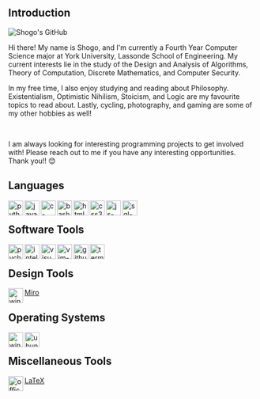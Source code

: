 ## Introduction

![Shogo's GitHub](https://github-readme-stats.vercel.app/api?username=stoyonaga&show_icons=true&theme=tokyonight)

Hi there! My name is Shogo, and I'm currently a Fourth Year Computer Science major at York University, Lassonde School of Engineering.
My current interests lie in the study of the Design and Analysis of Algorithms, Theory of Computation, Discrete Mathematics, and Computer Security.

In my free time, I also enjoy studying and reading about Philosophy. Existentialism, Optimistic Nihilism, Stoicism, and Logic are my favourite topics to read about.
Lastly, cycling, photography, and gaming are some of my other hobbies as well! 

<br>

I am always looking for interesting programming projects to get involved with! Please reach out to me if you have any interesting opportunities. Thank you!! 😊
<br>

## Languages

<img src = "https://cdn-icons-png.flaticon.com/512/5968/5968350.png" align = "left" width = "30px" height = "30px" alt = "python-logo">
<img src = "https://cdn-icons-png.flaticon.com/512/226/226777.png" align = "left" width = "30px" height = "30px" alt = "java-logo">
<img src = "https://cdn-icons.flaticon.com/png/512/3665/premium/3665899.png?token=exp=1658757712~hmac=1a575ead42aaad1f30012838bfef6434" align = "left" width = "30px" height = "30px" alt = "c-logo">
<img src = "https://cdn-icons-png.flaticon.com/512/919/919837.png" align = "left" width = "30px" height = "30px" alt = "bash-logo">
<img src = "https://cdn-icons-png.flaticon.com/512/5968/5968267.png" width = "30px" align = "left" height = "30px" alt = "html5-logo">
<img src = "https://cdn-icons-png.flaticon.com/512/5968/5968242.png" width = "30px" align = "left" height = "30px" alt = "css3-logo">
<img src = "https://cdn-icons-png.flaticon.com/512/5968/5968292.png" width = "30px" align = "left" height = "30px" alt = "js-logo">
<img src = "https://cdn-icons.flaticon.com/png/512/5815/premium/5815809.png?token=exp=1658757996~hmac=0a9782ac1f0223aae68111d2089dbb64" align = "left" width = "30px" height = "30px" alt = "sql-logo">
<br>

## Software Tools 
<img src = "https://upload.wikimedia.org/wikipedia/commons/thumb/1/1d/PyCharm_Icon.svg/1024px-PyCharm_Icon.svg.png" align = "left" width = "30px" height = "30px" alt = "pycharm-logo">
<img src = "https://upload.wikimedia.org/wikipedia/commons/thumb/9/9c/IntelliJ_IDEA_Icon.svg/1024px-IntelliJ_IDEA_Icon.svg.png" align = "left" width = "30px" height = "30px" alt = "intellij-logo">
<img src = "https://upload.wikimedia.org/wikipedia/commons/thumb/9/9a/Visual_Studio_Code_1.35_icon.svg/2048px-Visual_Studio_Code_1.35_icon.svg.png" align = "left" width = "30px" height = "30px" alt = "visual-studio-code-logo">
<img src = "https://upload.wikimedia.org/wikipedia/commons/thumb/9/9f/Vimlogo.svg/1022px-Vimlogo.svg.png" align = "left" width = "30px" height = "30px" alt = "vim-logo">
<img src = "https://cdn-icons-png.flaticon.com/512/2111/2111432.png" align = "left" width = "30px" height = "30px" alt = "github-logo">
<img src = "https://cdn-icons-png.flaticon.com/512/0/656.png" align = "left" width = "30px" height = "30px" alt = "terminal-logo">
<br>

## Design Tools
<img src = "https://cdn-icons-png.flaticon.com/128/5968/5968705.png" align = "left" width = "30px" height = "30px" alt = "windows-logo">
<span><a href = "https://miro.com/" target = "_blank">Miro</a></span>

<br>

## Operating Systems 
<img src = "https://cdn-icons-png.flaticon.com/128/13/13738.png" align = "left" width = "30px" height = "30px" alt = "windows-logo">
<img src = "https://cdn-icons-png.flaticon.com/512/81/81270.png" align = "left" width = "30px" height = "30px" alt = "ubuntu-logo">
<br>

## Miscellaneous Tools

<img src = "https://cdn-icons-png.flaticon.com/512/732/732070.png" align = "left" width = "30px" height = "30px" alt = "office-365">
<span><a href = "https://www.latex-project.org/" target = "_blank">LaTeX</a></span>
<br>
